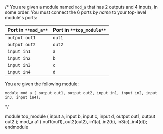 /* You are given a module named `mod_a` that has 2 outputs and 4 inputs, in some order. You must connect the 6 ports _by name_ to your top-level module's ports:

| Port in `**mod_a**` | Port in `**top_module**` |
| ------------------- | ------------------------ |
| `output out1`       | `out1`                   |
| `output out2`       | `out2`                   |
| `input in1`         | `a`                      |
| `input in2`         | `b`                      |
| `input in3`         | `c`                      |
| `input in4`         | `d`                      |

You are given the following module:

`module mod_a ( output out1, output out2, input in1, input in2, input in3, input in4);`

*/

module top_module ( 
    input a, 
    input b, 
    input c,
    input d,
    output out1,
    output out2
);
mod_a a1 (.out1(out1),.out2(out2),.in1(a),.in2(b),.in3(c),.in4(d));
endmodule

